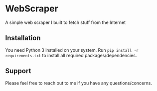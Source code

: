 # WebScraper
A simple web scraper I built to fetch stuff from the Internet

## Installation

You need Python 3 installed on your system.
Run `pip install -r requirements.txt` to install all required packages/dependencies.

## Support
Please feel free to reach out to me if you have any questions/concerns.
